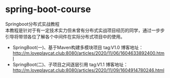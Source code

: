 # spring-boot-course
Springboot分布式实战教程 <br/>
本教程是针对于有一定技术实力但未曾有分布式实战项目经历的同学，通过一步步引导将带领各位了解各个中间件在实际分布式项目中的使用。<br/>


- SpringBoot(一)、基于Maven构建多模块项目     tag:V1.0
博客地址：http://m.loveplaycat.club:8080/articles/2020/11/06/1604633892400.html
- SpringBoot(二)、子项目之间逐层引用          tag:V1.1
博客地址：http://m.loveplaycat.club:8080/articles/2020/11/09/1604914780246.html